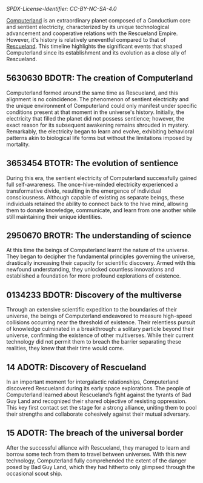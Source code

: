 *SPDX-License-Identifier: CC-BY-NC-SA-4.0*

[Computerland](https://github.com/hermonochy/Rescueland/blob/main/The%20Planet%20File.md#computerland-i) is an extraordinary planet composed of a Conductium core and sentient electricity, characterized by its unique technological advancement and cooperative relations with the Rescueland Empire. However, it's history is relatively uneventful compared to that of [Rescueland](https://github.com/hermonochy/Rescueland/blob/main/The%20Timeline%20of%20Resueland%20History.md). This timeline highlights the significant events that shaped Computerland since its establishment and its evolution as a close ally of Rescueland.

## 5630630 BDOTR: The creation of Computerland

Computerland formed around the same time as Rescueland, and this alignment is no coincidence. The phenomenon of sentient electricity and the unique environment of Computerland could only manifest under specific conditions present at that moment in the universe's history. Initially, the electricity that filled the planet did not possess sentience; however, the exact reason for its subsequent awakening remains shrouded in mystery. Remarkably, the electricity began to learn and evolve, exhibiting behavioral patterns akin to biological life forms but without the limitations imposed by mortality.

## 3653454 BTOTR: The evolution of sentience

During this era, the sentient electricity of Computerland successfully gained full self-awareness. The once-hive-minded electricity experienced a transformative divide, resulting in the emergence of individual consciousness. Although capable of existing as separate beings, these individuals retained the ability to connect back to the hive mind, allowing them to donate knowledge, communicate, and learn from one another while still maintaining their unique identities.

## 2950670 BROTR: The understanding of science

At this time the beings of Computerland learnt the nature of the universe. They began to decipher the fundamental principles governing the universe, drastically increasing their capacity for scientific discovery. Armed with this newfound understanding, they unlocked countless innovations and established a foundation for more profound explorations of existence.

## 0134233 BDOTR: Discovery of the multiverse

Through an extensive scientific expedition to the boundaries of their universe, the beings of Computerland endeavored to measure high-speed collisions occurring near the threshold of existence. Their relentless pursuit of knowledge culminated in a breakthrough: a solitary particle beyond their universe, confirming the existence of other multiverses. While their current technology did not permit them to breach the barrier separating these realities, they knew that their time would come.

## 14 ADOTR: Discovery of Rescueland

In an important moment for intergalactic relationships, Computerland discovered Rescueland during its early space explorations. The people of Computerland learned about Rescueland’s fight against the tyrants of Bad Guy Land and recognized their shared objective of resisting oppression. This key first contact set the stage for a strong alliance, uniting them to pool their strengths and collaborate cohesively against their mutual adversary.

## 15 ADOTR: The breach of the universal border

After the successful alliance with Rescueland, they managed to learn and borrow some tech from them to travel between universes. With this new technology, Computerland fully comprehended the extent of the danger posed by Bad Guy Land, which they had hitherto only glimpsed through the occasional scout ship.
